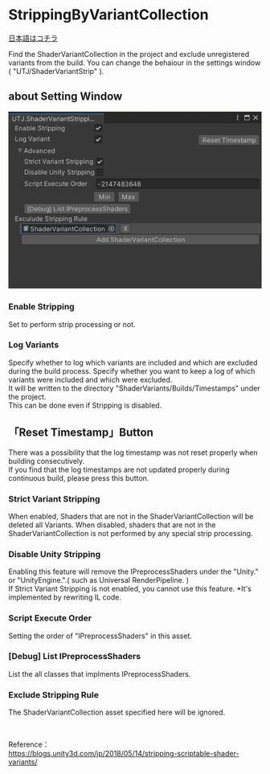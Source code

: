 # StrippingByVariantCollection
[日本語はコチラ](README.ja.md)

Find the ShaderVariantCollection in the project and exclude unregistered variants from the build.
You can change the behaiour in the settings window (  "UTJ/ShaderVariantStrip"  ).

## about Setting Window
![alt text](Documentation~/ConfigWindow.png)

### Enable Stripping
Set to perform strip processing or not.

### Log Variants
Specify whether to log which variants are included and which are excluded during the build process. Specify whether you want to keep a log of which variants were included and which were excluded.<br />
It will be written to the directory "ShaderVariants/Builds/Timestamps" under the project.<br />
This can be done even if Stripping is disabled.

## 「Reset Timestamp」Button
There was a possibility that the log timestamp was not reset properly when building consecutively. <br />
If you find that the log timestamps are not updated properly during continuous build, please press this button.

### Strict Variant Stripping
When enabled, Shaders that are not in the ShaderVariantCollection will be deleted all Variants.
When disabled, shaders that are not in the ShaderVariantCollection is not performed by any special strip processing.


### Disable Unity Stripping
Enabling this feature will remove the IPreprocessShaders under the "Unity." or "UnityEngine.".( such as Universal RenderPipeline. )<br />
If Strict Variant Stripping is not enabled, you cannot use this feature.
*It's implemented by rewriting IL code.

### Script Execute Order
Setting the order of "IPreprocessShaders" in this asset.

### [Debug] List IPreprocessShaders
List the all classes that implments IPreprocessShaders.

### Exclude Stripping Rule
The ShaderVariantCollection asset specified here will be ignored.

<br />

Reference：<br />
https://blogs.unity3d.com/jp/2018/05/14/stripping-scriptable-shader-variants/
